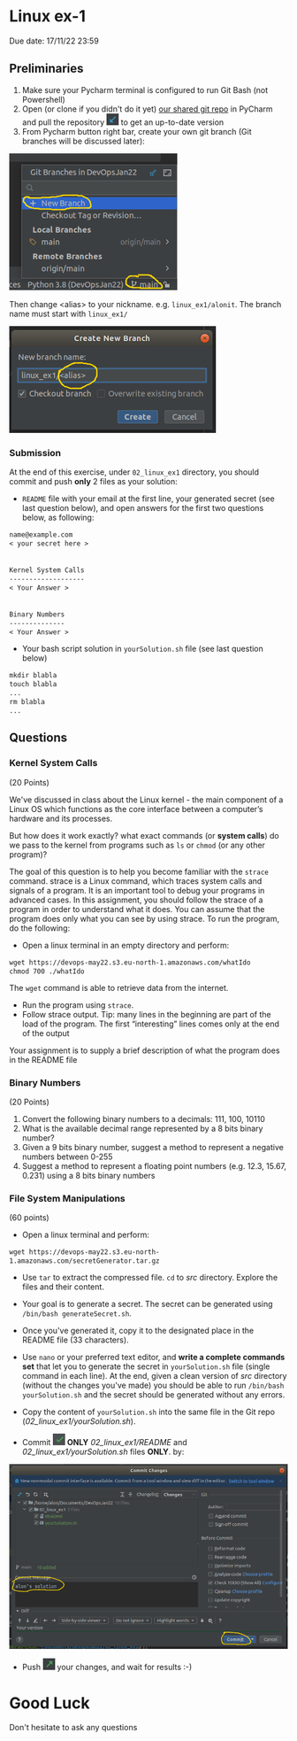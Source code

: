 # Linux ex-1
Due date: 17/11/22 23:59

## Preliminaries

1. Make sure your Pycharm terminal is configured to run Git Bash (not Powershell)
2. Open (or clone if you didn't do it yet) [our shared git repo](https://github.com/ronhadad22/DevOpsSep22) in PyCharm and pull the repository ![Pull Button](/img/pull.png) to get an up-to-date version
3. From Pycharm button right bar, create your own git branch (Git branches will be discussed later):

![New Branch](/img/branch.png)

Then change <alias\> to your nickname. e.g. `linux_ex1/alonit`. The branch name must start with `linux_ex1/`

![Branch Name](/img/branch2.png)

### Submission

At the end of this exercise, under `02_linux_ex1` directory, you should commit and push **only** 2 files as your solution:

- `README` file with your email at the first line, your generated secret (see last question below), and open answers for the first two questions below, as following:
```text
name@example.com
< your secret here >


Kernel System Calls
-------------------
< Your Answer >


Binary Numbers
--------------
< Your Answer >

```

- Your bash script solution in `yourSolution.sh` file (see last question below)

```shell
mkdir blabla
touch blabla
...
rm blabla
...

```

## Questions

### Kernel System Calls
(20 Points)

We've discussed in class about the Linux kernel - the main component of a Linux OS which functions as the core interface between a computer’s hardware and its processes.

But how does it work exactly? what exact commands (or **system calls**) do we pass to the kernel from programs such as `ls` or `chmod` (or any other program)?

The goal of this question is to help you become familiar with the `strace` command. strace
is a Linux command, which traces system calls and signals of a program. It is an important tool
to debug your programs in advanced cases.
In this assignment, you should follow the strace of a program in order to understand what it
does. You can assume that the program does only what you can see by using strace.
To run the program, do the following:

- Open a linux terminal in an empty directory and perform:
```shell
wget https://devops-may22.s3.eu-north-1.amazonaws.com/whatIdo
chmod 700 ./whatIdo
```
The `wget` command is able to retrieve data from the internet.

- Run the program using `strace`.
- Follow strace output. Tip: many lines in the beginning are part of the load of the
program. The first “interesting” lines comes only at the end of the output

Your assignment is to supply a brief description of what the program does in the README file

### Binary Numbers
(20 Points)

1. Convert the following binary numbers to a decimals: 
111, 100, 10110
2. What is the available decimal range represented by a 8 bits binary number?
3. Given a 9 bits binary number, suggest a method to represent a negative numbers between 0-255
4. Suggest a method to represent a floating point numbers (e.g. 12.3,  15.67, 0.231) using a 8 bits binary numbers

### File System Manipulations
(60 points)

- Open a linux terminal and perform:
```shell
wget https://devops-may22.s3.eu-north-1.amazonaws.com/secretGenerator.tar.gz
```

- Use `tar` to extract the compressed file. `cd` to *src* directory. Explore the files and their content.
                                                                                                                                                                                                                                                                                                                                                                                                                                                                                                                                                                                                                                                                                                                                                                                                                                                                                                                                                                                                                                                                                                                                                                                                                                                                                                                                                                                                                                                                                                                                                                                                                                                                                                                                                                                                                                                                                                                                                                                                                                                                                                                                                                                                                                                                                                                                                                                                                                                
- Your goal is to generate a secret. The secret can be generated using `/bin/bash generateSecret.sh`.

- Once you've generated it, copy it to the designated place in the README file (33 characters). 

- Use `nano` or your preferred text editor, and **write a complete commands set** that let you to generate the secret in `yourSolution.sh` file (single command in each line).
At the end, given a clean version of *src* directory (without the changes you've made) you should be able to run `/bin/bash yourSolution.sh` and the secret should be generated without any errors. 
- Copy the content of `yourSolution.sh` into the same file in the Git repo (_02_linux_ex1/yourSolution.sh_). 
- Commit ![Commit Button](/img/commit.png) **ONLY** *02_linux_ex1/README* and *02_linux_ex1/yourSolution.sh* files **ONLY**. by:

![Commit Msg](/img/commitmsg.png)

- Push ![Push Button](/img/push.png) your changes, and wait for results :-)


# Good Luck

Don't hesitate to ask any questions